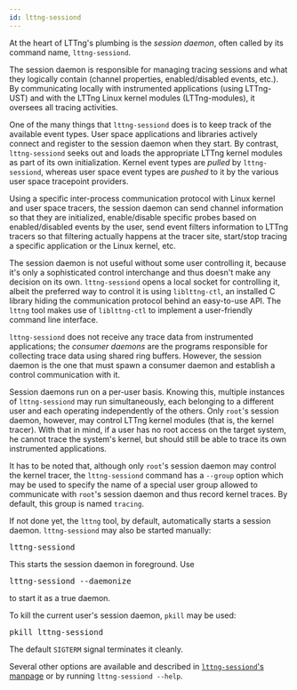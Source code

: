 ```yaml
---
id: lttng-sessiond
---
```


At the heart of LTTng's plumbing is the _session daemon_, often called
by its command name, `lttng-sessiond`.

The session daemon is responsible for managing tracing sessions and
what they logically contain (channel properties, enabled/disabled
events, etc.). By communicating locally with instrumented applications
(using LTTng-UST) and with the LTTng Linux kernel modules
(LTTng-modules), it oversees all tracing activities.

One of the many things that `lttng-sessiond` does is to keep
track of the available event types. User space applications and
libraries actively connect and register to the session daemon when they
start. By contrast, `lttng-sessiond` seeks out and loads the appropriate
LTTng kernel modules as part of its own initialization. Kernel event
types are _pulled_ by `lttng-sessiond`, whereas user space event types
are _pushed_ to it by the various user space tracepoint providers.

Using a specific inter-process communication protocol with Linux kernel
and user space tracers, the session daemon can send channel information
so that they are initialized, enable/disable specific probes based on
enabled/disabled events by the user, send event filters information to
LTTng tracers so that filtering actually happens at the tracer site,
start/stop tracing a specific application or the Linux kernel, etc.

The session daemon is not useful without some user controlling it,
because it's only a sophisticated control interchange and thus
doesn't make any decision on its own. `lttng-sessiond` opens a local
socket for controlling it, albeit the preferred way to control it is
using `liblttng-ctl`, an installed C library hiding the communication
protocol behind an easy-to-use API. The `lttng` tool makes use of
`liblttng-ctl` to implement a user-friendly command line interface.

`lttng-sessiond` does not receive any trace data from instrumented
applications; the _consumer daemons_ are the programs responsible for
collecting trace data using shared ring buffers. However, the session
daemon is the one that must spawn a consumer daemon and establish
a control communication with it.

Session daemons run on a per-user basis. Knowing this, multiple
instances of `lttng-sessiond` may run simultaneously, each belonging
to a different user and each operating independently of the others.
Only `root`'s session daemon, however, may control LTTng kernel modules
(that is, the kernel tracer). With that in mind, if a user has no root
access on the target system, he cannot trace the system's kernel, but
should still be able to trace its own instrumented applications.

It has to be noted that, although only `root`'s session daemon may
control the kernel tracer, the `lttng-sessiond` command has a `--group`
option which may be used to specify the name of a special user group
allowed to communicate with `root`'s session daemon and thus record
kernel traces. By default, this group is named `tracing`.

If not done yet, the `lttng` tool, by default, automatically starts a
session daemon. `lttng-sessiond` may also be started manually:

<pre class="term">
lttng-sessiond
</pre>

This starts the session daemon in foreground. Use

<pre class="term">
lttng-sessiond --daemonize
</pre>

to start it as a true daemon.

To kill the current user's session daemon, `pkill` may be used:

<pre class="term">
pkill lttng-sessiond
</pre>

The default `SIGTERM` signal terminates it cleanly.

Several other options are available and described in
<a href="/man/8/lttng-sessiond" class="ext"><code>lttng-sessiond</code>'s manpage</a>
or by running `lttng-sessiond --help`.
